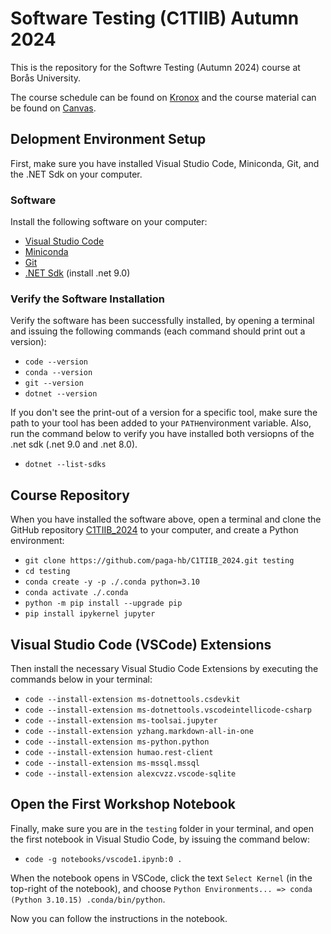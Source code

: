 # Software Testing (C1TIIB) Autumn 2024
This is the repository for the Softwre Testing (Autumn 2024) course at Borås University.

The course schedule can be found on [Kronox](https://schema.hb.se/setup/jsp/Schema.jsp?startDatum=2024-08-01&intervallTyp=m&intervallAntal=6&sprak=SV&sokMedAND=true&forklaringar=true&resurser=k.C1TIIB-20242-IN83H-) and the course material can be found on [Canvas](https://hb.instructure.com/courses/8242).

## Delopment Environment Setup

First, make sure you have installed Visual Studio Code, Miniconda, Git, and the .NET Sdk on your computer.

### Software

Install the following software on your computer:

  -  [Visual Studio Code](https://code.visualstudio.com)
  -  [Miniconda](https://docs.anaconda.com/miniconda/install/#quick-command-line-install)
  -  [Git](https://git-scm.com/downloads)
  -  [.NET Sdk](https://dotnet.microsoft.com/en-us/download) (install .net 9.0)

### Verify the Software Installation
Verify the software has been successfully installed, by opening a terminal and issuing the following commands (each command should print out a version):

  - `code --version`
  - `conda --version`
  - `git --version`
  - `dotnet --version`

If you don't see the print-out of a version for a specific tool, make sure the path to your tool has been added to your `PATH`environment variable. Also, run the command below to verify you have installed both versiopns of the .net sdk (.net 9.0 and .net 8.0).

- `dotnet --list-sdks`

## Course Repository

When you have installed the software above, open a terminal and clone the GitHub repository [C1TIIB_2024](https://github.com/paga-hb/C1TIIB_2024) to your computer, and create a Python environment:

- `git clone https://github.com/paga-hb/C1TIIB_2024.git testing`
- `cd testing`
- `conda create -y -p ./.conda python=3.10`
- `conda activate ./.conda`
- `python -m pip install --upgrade pip`
- `pip install ipykernel jupyter`

## Visual Studio Code (VSCode) Extensions

Then install the necessary Visual Studio Code Extensions by executing the commands below in your terminal:

- `code --install-extension ms-dotnettools.csdevkit`
- `code --install-extension ms-dotnettools.vscodeintellicode-csharp`
- `code --install-extension ms-toolsai.jupyter`
- `code --install-extension yzhang.markdown-all-in-one`
- `code --install-extension ms-python.python`
- `code --install-extension humao.rest-client`
- `code --install-extension ms-mssql.mssql`
- `code --install-extension alexcvzz.vscode-sqlite`

## Open the First Workshop Notebook

Finally, make sure you are in the `testing` folder in your terminal, and open the first notebook in Visual Studio Code, by issuing the command below:

- `code -g notebooks/vscode1.ipynb:0 .`

When the notebook opens in VSCode, click the text `Select Kernel` (in the top-right of the notebook), and choose `Python Environments... => conda (Python 3.10.15) .conda/bin/python`.

Now you can follow the instructions in the notebook.
